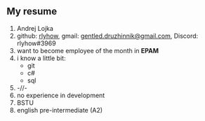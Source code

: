 ## My resume 

1. Andrej Lojka
2. github: [rlyhow](https://github.com/rlyhow?tab=repositories), gmail: gentled.druzhinnik@gmail.com, Discord: rlyhow#3969
3. want to become employee of the month in **EPAM** 
4. i know a little bit: 
   * git
   * c#
   * sql
5. -//-
6. no experience in development 
7. BSTU
8. english pre-intermediate (A2)